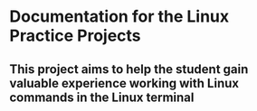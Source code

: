 # Documentation for the Linux Practice Projects

## This project aims to help the student gain valuable experience working with Linux commands in the Linux terminal
